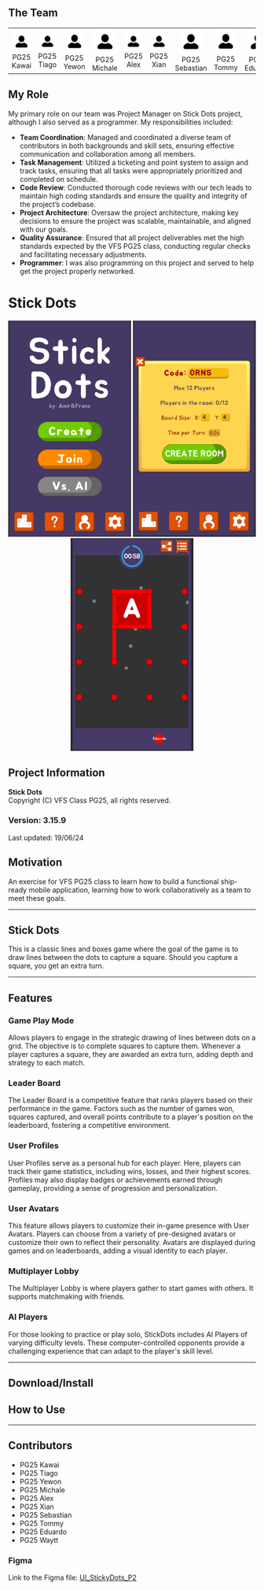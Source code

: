 ## The Team
<table align="center">
  <tr>
    <td style="text-align: center;">
      <img src="https://github.com/pg25tommy/StickDots/blob/main/AvatarIcon.png" alt="Kawai" title="PG25 Kawai" width="50"><br>PG25 Kawai
    </td>
    <td style="text-align: center;">
      <img src="https://github.com/pg25tommy/StickDots/blob/main/AvatarIcon.png" alt="Tiago" title="PG25 Tiago" width="50"><br>PG25 Tiago
    </td>
    <td style="text-align: center;">
      <img src="https://github.com/pg25tommy/StickDots/blob/main/AvatarIcon.png" alt="Yewon" title="PG25 Yewon" width="50"><br>PG25 Yewon
    </td>
    <td style="text-align: center;">
      <img src="https://github.com/pg25tommy/StickDots/blob/main/AvatarIcon.png" alt="Michale" title="PG25 Michale" width="50"><br>PG25 Michale
    </td>
    <td style="text-align: center;">
      <img src="https://github.com/pg25tommy/StickDots/blob/main/AvatarIcon.png" alt="Alex" title="PG25 Alex" width="50"><br>PG25 Alex
    </td>
    <td style="text-align: center;">
      <img src="https://github.com/pg25tommy/StickDots/blob/main/AvatarIcon.png" alt="Xian" title="PG25 Xian" width="50"><br>PG25 Xian
    </td>
    <td style="text-align: center;">
      <img src="https://github.com/pg25tommy/StickDots/blob/main/AvatarIcon.png" alt="Sebastian" title="PG25 Sebastian" width="50"><br>PG25 Sebastian
    </td>
    <td style="text-align: center;">
      <img src="https://github.com/pg25tommy/StickDots/blob/main/AvatarIcon.png" alt="Tommy" title="PG25 Tommy" width="50"><br>PG25 Tommy
    </td>
    <td style="text-align: center;">
      <img src="https://github.com/pg25tommy/StickDots/blob/main/AvatarIcon.png" alt="Eduardo" title="PG25 Eduardo" width="50"><br>PG25 Eduardo
    </td>
    <td style="text-align: center;">
      <img src="https://github.com/pg25tommy/StickDots/blob/main/AvatarIcon.png" alt="Waytt" title="PG25 Waytt" width="50"><br>PG25 Waytt
    </td>
  </tr>
</table>

## My Role 
My primary role on our team was Project Manager on Stick Dots project, although I also served as a programmer. My responsibilities included:

- **Team Coordination**: Managed and coordinated a diverse team of contributors in both backgrounds and skill sets, ensuring effective communication and collaboration among all members.
- **Task Management**: Utilized a  ticketing and point system to assign and track tasks, ensuring that all tasks were appropriately prioritized and completed on schedule.
- **Code Review**: Conducted thorough code reviews with our tech leads to maintain high coding standards and ensure the quality and integrity of the project’s codebase.
- **Project Architecture**: Oversaw the project architecture, making key decisions to ensure the project was scalable, maintainable, and aligned with our goals.
- **Quality Assurance**: Ensured that all project deliverables met the high standards expected by the VFS PG25 class, conducting regular checks and facilitating necessary adjustments.
- **Programmer**: I was also programming on this project and served to help get the project properly networked.

# Stick Dots
<p align="center">
  <img src="https://github.com/pg25tommy/StickDots/blob/main/Images/StickDotMenu.png" alt="Stick Dot Menu" width="250">
  <img src="https://github.com/pg25tommy/StickDots/blob/main/Images/StickdotLobby.png" alt="Stick Dot Lobby" width="250">
  <img src="https://github.com/pg25tommy/StickDots/blob/main/Images/StickDotGame.png" alt="Stick Dot Game" width="250">
</p>

## Project Information
**Stick Dots**  
Copyright (C) VFS Class PG25, all rights reserved.

### Version: 3.15.9 
Last updated: 19/06/24

## Motivation
An exercise for VFS PG25 class to learn how to build a functional ship-ready mobile application, learning how to work collaboratively as a team to meet these goals.

---------------------------------------

## Stick Dots
This is a classic lines and boxes game where the goal of the game is to draw lines between the dots to capture a square. Should you capture a square, you get an extra turn.

---------------------------------------

## Features

### Game Play Mode
Allows players to engage in the strategic drawing of lines between dots on a grid. The objective is to complete squares to capture them. Whenever a player captures a square, they are awarded an extra turn, adding depth and strategy to each match.

### Leader Board
The Leader Board is a competitive feature that ranks players based on their performance in the game. Factors such as the number of games won, squares captured, and overall points contribute to a player's position on the leaderboard, fostering a competitive environment.

### User Profiles
User Profiles serve as a personal hub for each player. Here, players can track their game statistics, including wins, losses, and their highest scores. Profiles may also display badges or achievements earned through gameplay, providing a sense of progression and personalization.

### User Avatars
This feature allows players to customize their in-game presence with User Avatars. Players can choose from a variety of pre-designed avatars or customize their own to reflect their personality. Avatars are displayed during games and on leaderboards, adding a visual identity to each player.

### Multiplayer Lobby
The Multiplayer Lobby is where players gather to start games with others. It supports matchmaking with friends.

### AI Players
For those looking to practice or play solo, StickDots includes AI Players of varying difficulty levels. These computer-controlled opponents provide a challenging experience that can adapt to the player's skill level.

---------------------------------------

## Download/Install
<to be updated>

## How to Use
<to be updated>

---------------------------------------

## Contributors
- PG25 Kawai
- PG25 Tiago
- PG25 Yewon
- PG25 Michale
- PG25 Alex
- PG25 Xian
- PG25 Sebastian
- PG25 Tommy
- PG25 Eduardo
- PG25 Waytt

### Figma
Link to the Figma file: [UI_StickyDots_P2](https://www.figma.com/file/5BnQwmUGuFslWMUXtnEFzi/UI_StickyDots_P2?type=design&node-id=0-1&mode=design&t=rxF1BKk4tvJ7O5UA-0)
